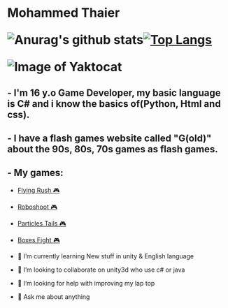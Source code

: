 <h1> Mohammed Thaier
  
![Anurag's github stats](https://github-readme-stats.vercel.app/api?username=itsMohammedThaier&show_icons=true&theme=graywhite&include_all_commits=true&)[![Top Langs](https://github-readme-stats.vercel.app/api/top-langs/?username=itsMohammedThaier&theme=graywhite)](https://github.com/anuraghazra/github-readme-stats)

![Image of Yaktocat](https://media.tenor.com/images/4e6c9bf3db8982364aa08450fcd53ede/tenor.gif)

## - I'm 16 y.o Game Developer, my basic language is C# and i know the basics of(Python, Html and css).
## - I have a flash games website called "G(old)" about the 90s, 80s, 70s games as flash games.
## - My games:
* [Flying Rush :video_game:](https://play.google.com/store/apps/details?id=com.thebeginning.flyingrush)
* [Roboshoot :video_game:](https://play.google.com/store/apps/details?id=com.DefaultCompany.BOXESFIGHT)
* [Particles Tails :video_game:](https://play.google.com/store/apps/details?id=com.thebeginning.relaxingtails)
* [Boxes Fight :video_game:](https://play.google.com/store/apps/details?id=com.thebeginning.boxesfight)

* 🌱 I’m currently learning New stuff in unity & English language
* 👯 I’m looking to collaborate on unity3d who use c# or java
* 🤔 I’m looking for help with improving my lap top
* 💬 Ask me about anything
